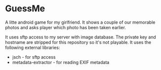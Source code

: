 # GuessMe
A litte android game for my girlfriend.
It shows a couple of our memorable photos and asks player which photo has been taken earlier.

It uses sftp access to my server with image database. The private key and hostname are stripped for this repository so it's not playable.
It uses the following external libraries:

* jsch - for sftp access
* metadata-extractor - for reading EXIF metadata